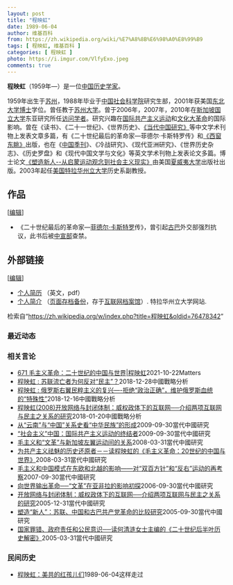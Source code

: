 ```yaml
---
layout: post
title: "程映虹"
date: 1989-06-04
author: 维基百科
from: https://zh.wikipedia.org/wiki/%E7%A8%8B%E6%98%A0%E8%99%B9
tags: [ 程映虹, 维基百科 ]
categories: [ 程映虹 ]
photo: https://i.imgur.com/VlfyExo.jpeg
comments: true
---
```

<div class="mw-content-ltr mw-parser-output" lang="zh" dir="ltr"><style data-mw-deduplicate="TemplateStyles:r83732972">.mw-parser-output .ambox{border:1px solid #a2a9b1;border-left:10px solid #36c;background-color:#fbfbfb;box-sizing:border-box}.mw-parser-output .ambox+link+.ambox,.mw-parser-output .ambox+link+style+.ambox,.mw-parser-output .ambox+link+link+.ambox,.mw-parser-output .ambox+.mw-empty-elt+link+.ambox,.mw-parser-output .ambox+.mw-empty-elt+link+style+.ambox,.mw-parser-output .ambox+.mw-empty-elt+link+link+.ambox{margin-top:-1px}html body.mediawiki .mw-parser-output .ambox.mbox-small-left{margin:4px 1em 4px 0;overflow:hidden;width:238px;border-collapse:collapse;font-size:88%;line-height:1.25em}.mw-parser-output .ambox-speedy{border-left:10px solid #b32424;background-color:#fee7e6}.mw-parser-output .ambox-delete{border-left:10px solid #b32424}.mw-parser-output .ambox-content{border-left:10px solid #f28500}.mw-parser-output .ambox-style{border-left:10px solid #fc3}.mw-parser-output .ambox-move{border-left:10px solid #9932cc}.mw-parser-output .ambox-protection{border-left:10px solid #a2a9b1}.mw-parser-output .ambox .mbox-text{border:none;padding:0.25em 0.5em;width:100%}.mw-parser-output .ambox .mbox-image{border:none;padding:2px 0 2px 0.5em;text-align:center}.mw-parser-output .ambox .mbox-imageright{border:none;padding:2px 0.5em 2px 0;text-align:center}.mw-parser-output .ambox .mbox-empty-cell{border:none;padding:0;width:1px}.mw-parser-output .ambox .mbox-image-div{width:52px}html.client-js body.skin-minerva .mw-parser-output .mbox-text-span{margin-left:23px!important}@media(min-width:720px){.mw-parser-output .ambox{margin:0 10%}}@media screen{html.skin-theme-clientpref-night .mw-parser-output .ambox{border-left-color:#36c!important}html.skin-theme-clientpref-night .mw-parser-output .ambox-speedy,html.skin-theme-clientpref-night .mw-parser-output .ambox-delete{border-left-color:#b32424!important}html.skin-theme-clientpref-night .mw-parser-output .ambox-speedy{background-color:#300!important}html.skin-theme-clientpref-night .mw-parser-output .ambox-content{border-left-color:#f28500!important}html.skin-theme-clientpref-night .mw-parser-output .ambox-style{border-left-color:#fc3!important}html.skin-theme-clientpref-night .mw-parser-output .ambox-move{border-left-color:#9932cc!important}html.skin-theme-clientpref-night .mw-parser-output .ambox-protection{border-left-color:#a2a9b1!important}}@media screen and (prefers-color-scheme:dark){html.skin-theme-clientpref-os .mw-parser-output .ambox{border-left-color:#36c!important}html.skin-theme-clientpref-os .mw-parser-output .ambox-speedy,html.skin-theme-clientpref-os .mw-parser-output .ambox-delete{border-left-color:#b32424!important}html.skin-theme-clientpref-os .mw-parser-output .ambox-speedy{background-color:#300!important}html.skin-theme-clientpref-os .mw-parser-output .ambox-content{border-left-color:#f28500!important}html.skin-theme-clientpref-os .mw-parser-output .ambox-style{border-left-color:#fc3!important}html.skin-theme-clientpref-os .mw-parser-output .ambox-move{border-left-color:#9932cc!important}html.skin-theme-clientpref-os .mw-parser-output .ambox-protection{border-left-color:#a2a9b1!important}}</style>
<p><b>程映虹</b>（1959年<span class="useeditintro" title="Template:BLP editintro">—</span>）是一位<a href="/wiki/%E4%B8%AD%E5%9B%BD" class="mw-redirect" title="中国">中国</a><a href="/wiki/%E5%8E%86%E5%8F%B2%E5%AD%A6%E5%AE%B6" title="历史学家">历史学家</a>。
</p>
<div class="mw-heading mw-heading2"></div>
<p>1959年出生于<a href="/wiki/%E8%8B%8F%E5%B7%9E" class="mw-redirect" title="苏州">苏州</a>，1988年毕业于<a href="/wiki/%E4%B8%AD%E5%9B%BD%E7%A4%BE%E4%BC%9A%E7%A7%91%E5%AD%A6%E9%99%A2" title="中国社会科学院">中国社会科学院</a>研究生部，2001年获美国<a href="/wiki/%E4%B8%9C%E5%8C%97%E5%A4%A7%E5%AD%A6_(%E7%BE%8E%E5%9B%BD)" title="东北大学 (美国)">东北大学</a><a href="/wiki/%E5%8D%9A%E5%A3%AB" title="博士">博士</a>学位。曾任教于<a href="/wiki/%E8%8B%8F%E5%B7%9E%E5%A4%A7%E5%AD%A6" title="苏州大学">苏州大学</a>。曾于2006年，2007年，2010年在<a href="/wiki/%E6%96%B0%E5%8A%A0%E5%9D%A1%E5%9B%BD%E7%AB%8B%E5%A4%A7%E5%AD%A6" title="新加坡国立大学">新加坡国立大学</a>东亚研究所任<a href="/wiki/%E8%AE%BF%E9%97%AE%E5%AD%A6%E8%80%85" class="mw-redirect" title="访问学者">访问学者</a>。研究兴趣在<a href="/wiki/%E5%9B%BD%E9%99%85%E5%85%B1%E4%BA%A7%E4%B8%BB%E4%B9%89%E8%BF%90%E5%8A%A8" class="mw-redirect" title="国际共产主义运动">国际共产主义运动</a>和<a href="/wiki/%E6%96%87%E5%8C%96%E5%A4%A7%E9%9D%A9%E5%91%BD" title="文化大革命">文化大革命</a>的国际影响。曾在《读书》、《二十一世纪》、《世界历史》、<a href="/w/index.php?title=%E3%80%8A%E5%BD%93%E4%BB%A3%E4%B8%AD%E5%9B%BD%E7%A0%94%E7%A9%B6%E3%80%8B&amp;action=edit&amp;redlink=1" class="new" title="《当代中国研究》（页面不存在）">《当代中国研究》</a>等中文学术刊物上发表文章多篇，有《二十世纪最后的革命家—菲德尔·卡斯特罗传》和<a href="/w/index.php?title=%E3%80%8A%E8%A5%BF%E7%AA%97%E4%B8%9C%E7%9C%BA%E3%80%8B&amp;action=edit&amp;redlink=1" class="new" title="《西窗东眺》（页面不存在）">《西窗东眺》</a>出版，也在《<a href="/wiki/%E4%B8%AD%E5%9B%BD%E5%AD%A3%E5%88%8A" title="中国季刊">中国季刊</a>》、《冷战研究》、《现代亚洲研究》、《世界历史杂志》、《历史罗盘》和《现代中国文学与文化》等英文学术刊物上发表论文多篇。博士论文<a href="/w/index.php?title=%E3%80%8A%E5%A1%91%E9%80%A0%E6%96%B0%E4%BA%BA--%E4%BB%8E%E5%90%AF%E8%92%99%E8%BF%90%E5%8A%A8%E8%A7%82%E5%BF%B5%E5%88%B0%E7%A4%BE%E4%BC%9A%E4%B8%BB%E4%B9%89%E7%8E%B0%E5%AE%9E%E3%80%8B&amp;action=edit&amp;redlink=1" class="new" title="《塑造新人--从启蒙运动观念到社会主义现实》（页面不存在）">《塑造新人--从启蒙运动观念到社会主义现实》</a>由美国<a href="/wiki/%E5%A4%8F%E5%A8%81%E5%A4%B7%E5%A4%A7%E5%AD%A6" title="夏威夷大学">夏威夷大学</a>出版社出版。2003年起任<a href="/wiki/%E7%BE%8E%E5%9B%BD" title="美国">美国</a><a href="/wiki/%E7%89%B9%E6%8B%89%E8%8F%AF%E5%B7%9E%E7%AB%8B%E5%A4%A7%E5%AD%B8" title="特拉華州立大學">特拉华州立大学</a>历史系副教授。
</p>
<div class="mw-heading mw-heading2"><h2 id="作品"><span id=".E4.BD.9C.E5.93.81"></span>作品</h2><span class="mw-editsection"><span class="mw-editsection-bracket">[</span><a href="/w/index.php?title=%E7%A8%8B%E6%98%A0%E8%99%B9&amp;action=edit&amp;section=2" title="编辑章节：作品"><span>编辑</span></a><span class="mw-editsection-bracket">]</span></span></div>
<ul><li>《二十世纪最后的革命家—<a href="/wiki/%E8%8F%B2%E5%BE%B7%E5%B0%94%C2%B7%E5%8D%A1%E6%96%AF%E7%89%B9%E7%BD%97" title="菲德尔·卡斯特罗">菲德尔·卡斯特罗</a>传》，曾引起<a href="/wiki/%E5%8F%A4%E5%B7%B4" title="古巴">古巴</a>外交部强烈抗议，此书后被<a href="/wiki/%E4%B8%AD%E5%85%B1%E4%B8%AD%E5%A4%AE%E5%AE%A3%E4%BC%A0%E9%83%A8" class="mw-redirect" title="中共中央宣传部">中宣部</a>查禁。</li></ul>
<div class="mw-heading mw-heading2"><h2 id="外部链接"><span id=".E5.A4.96.E9.83.A8.E9.93.BE.E6.8E.A5"></span>外部链接</h2><span class="mw-editsection"><span class="mw-editsection-bracket">[</span><a href="/w/index.php?title=%E7%A8%8B%E6%98%A0%E8%99%B9&amp;action=edit&amp;section=3" title="编辑章节：外部链接"><span>编辑</span></a><span class="mw-editsection-bracket">]</span></span></div>
<ul><li><a rel="nofollow" class="external text" href="https://web.archive.org/web/20060916031954/https://www.desu.edu/research/faculty/docs/ycheng.pdf">个人简历</a> （英文，pdf）</li>
<li><a rel="nofollow" class="external text" href="https://chess.desu.edu/about/faculty-profiles/yinghong-cheng-phd">个人简介</a> （<a rel="nofollow" class="external text" href="//web.archive.org/web/20181231194028/https://chess.desu.edu/about/faculty-profiles/yinghong-cheng-phd">页面存档备份</a>，存于<a href="/wiki/%E4%BA%92%E8%81%94%E7%BD%91%E6%A1%A3%E6%A1%88%E9%A6%86" title="互联网档案馆">互联网档案馆</a>）. 特拉华州立大学网站.</li></ul>
<div class="navbox-styles"><style data-mw-deduplicate="TemplateStyles:r84265675">.mw-parser-output .hlist dl,.mw-parser-output .hlist ol,.mw-parser-output .hlist ul{margin:0;padding:0}.mw-parser-output .hlist dd,.mw-parser-output .hlist dt,.mw-parser-output .hlist li{margin:0;display:inline}.mw-parser-output .hlist.inline,.mw-parser-output .hlist.inline dl,.mw-parser-output .hlist.inline ol,.mw-parser-output .hlist.inline ul,.mw-parser-output .hlist dl dl,.mw-parser-output .hlist dl ol,.mw-parser-output .hlist dl ul,.mw-parser-output .hlist ol dl,.mw-parser-output .hlist ol ol,.mw-parser-output .hlist ol ul,.mw-parser-output .hlist ul dl,.mw-parser-output .hlist ul ol,.mw-parser-output .hlist ul ul{display:inline}.mw-parser-output .hlist .mw-empty-li{display:none}.mw-parser-output .hlist dt::after{content:" :"}.mw-parser-output .hlist dd::after,.mw-parser-output .hlist li::after{content:" · ";font-weight:bold}.mw-parser-output .hlist-pipe dd::after,.mw-parser-output .hlist-pipe li::after{content:" | ";font-weight:normal}.mw-parser-output .hlist-hyphen dd::after,.mw-parser-output .hlist-hyphen li::after{content:" - ";font-weight:normal}.mw-parser-output .hlist-comma dd::after,.mw-parser-output .hlist-comma li::after{content:"、";font-weight:normal}.mw-parser-output .hlist dd:last-child::after,.mw-parser-output .hlist dt:last-child::after,.mw-parser-output .hlist li:last-child::after{content:none}.mw-parser-output .hlist ol{counter-reset:listitem}.mw-parser-output .hlist ol>li{counter-increment:listitem}.mw-parser-output .hlist ol>li::before{content:" "counter(listitem)"\a0 "}.mw-parser-output .hlist dd ol>li:first-child::before,.mw-parser-output .hlist dt ol>li:first-child::before,.mw-parser-output .hlist li ol>li:first-child::before{content:"（"counter(listitem)"\a0 "}.mw-parser-output ul.cslist,.mw-parser-output ul.sslist{margin:0;padding:0;display:inline-block;list-style:none}.mw-parser-output .cslist li,.mw-parser-output .sslist li{margin:0;display:inline-block}.mw-parser-output .cslist li::after{content:"，"}.mw-parser-output .sslist li::after{content:"；"}.mw-parser-output .cslist li:last-child::after,.mw-parser-output .sslist li:last-child::after{content:none}</style><style data-mw-deduplicate="TemplateStyles:r84261037">.mw-parser-output .navbox{box-sizing:border-box;border:1px solid #a2a9b1;width:100%;clear:both;font-size:88%;text-align:center;padding:1px;margin:1em auto 0}.mw-parser-output .navbox .navbox{margin-top:0}.mw-parser-output .navbox+.navbox,.mw-parser-output .navbox+.navbox-styles+.navbox{margin-top:-1px}.mw-parser-output .navbox-inner,.mw-parser-output .navbox-subgroup{width:100%}.mw-parser-output .navbox-group,.mw-parser-output .navbox-title,.mw-parser-output .navbox-abovebelow{text-align:center;padding-left:1em;padding-right:1em}.mw-parser-output .navbox-group{white-space:nowrap;text-align:right}.mw-parser-output .navbox,.mw-parser-output .navbox-subgroup{background-color:#fdfdfd}.mw-parser-output .navbox-list{border-color:#fdfdfd}.mw-parser-output .navbox-list-with-group{text-align:left;border-left-width:2px;border-left-style:solid}.mw-parser-output tr+tr>.navbox-abovebelow,.mw-parser-output tr+tr>.navbox-group,.mw-parser-output tr+tr>.navbox-image,.mw-parser-output tr+tr>.navbox-list{border-top:2px solid #fdfdfd}.mw-parser-output .navbox-title{background-color:#ccf;position:relative}.mw-parser-output .navbox-abovebelow,.mw-parser-output .navbox-group,.mw-parser-output .navbox-subgroup .navbox-title{background-color:#ddf}.mw-parser-output .navbox-subgroup .navbox-group,.mw-parser-output .navbox-subgroup .navbox-abovebelow{background-color:#e6e6ff}.mw-parser-output .navbox-even{background-color:#f7f7f7}.mw-parser-output .navbox-odd{background-color:transparent}.mw-parser-output .navbox .hlist td dl,.mw-parser-output .navbox .hlist td ol,.mw-parser-output .navbox .hlist td ul,.mw-parser-output .navbox td.hlist dl,.mw-parser-output .navbox td.hlist ol,.mw-parser-output .navbox td.hlist ul{padding:0.125em 0}.mw-parser-output .navbox .navbar{display:block;font-size:100%}.mw-parser-output .navbox-title .navbar{float:left;text-align:left;margin-right:0.5em;width:auto;padding-left:0.2em;position:absolute;left:1em}.mw-parser-output .navbox .mw-collapsible-toggle{margin-left:0.5em;position:absolute;right:1em}body.skin--responsive .mw-parser-output .navbox-image img{max-width:none!important}@media print{body.ns-0 .mw-parser-output .navbox{display:none!important}}</style><style data-mw-deduplicate="TemplateStyles:r79005747">.mw-parser-output .tooltip-dotted{border-bottom:1px dotted;cursor:help}</style></div>
<!-- 
NewPP limit report
Parsed by mw‐web.eqiad.main‐6f79cc4fbd‐w8xcn
Cached time: 20240923183159
Cache expiry: 2592000
Reduced expiry: false
Complications: []
CPU time usage: 0.274 seconds
Real time usage: 0.366 seconds
Preprocessor visited node count: 1181/1000000
Post‐expand include size: 11732/2097152 bytes
Template argument size: 448/2097152 bytes
Highest expansion depth: 13/100
Expensive parser function count: 17/500
Unstrip recursion depth: 0/20
Unstrip post‐expand size: 7920/5000000 bytes
Lua time usage: 0.143/10.000 seconds
Lua memory usage: 1927521/52428800 bytes
Number of Wikibase entities loaded: 1/400
-->
<!--
Transclusion expansion time report (%,ms,calls,template)
100.00%  302.238      1 -total
 59.02%  178.378      1 Template:Normdaten
 29.40%   88.852      1 Template:Blpunsourced
 26.93%   81.381      1 Template:Ambox
 10.35%   31.272      1 Template:Bd
  5.75%   17.375      2 Template:BD/isYear
  5.17%   15.638      1 Template:Main_other
  4.34%   13.106      1 Template:IfPNS
  1.97%    5.960      2 Template:Date.isMD
  1.04%    3.137      1 Template:Yesno-no
-->

<!-- Saved in parser cache with key zhwiki:pcache:idhash:364278-0!canonical!zh and timestamp 20240923183159 and revision id 76478342. Rendering was triggered because: page-view
 -->
</div><!--esi <esi:include src="/esitest-fa8a495983347898/content" /> --><noscript><img src="https://login.wikimedia.org/wiki/Special:CentralAutoLogin/start?type=1x1" alt="" width="1" height="1" style="border: none; position: absolute;"></noscript>
<div class="printfooter" data-nosnippet="">检索自“<a dir="ltr" href="https://zh.wikipedia.org/w/index.php?title=程映虹&amp;oldid=76478342">https://zh.wikipedia.org/w/index.php?title=程映虹&amp;oldid=76478342</a>”</div><div id="recent-news"><h3>最近动态</h3><ul></ul></div><div id="open-opinion"><h3>相关言论</h3><ul><li><a href="https://nodebe4.github.io/opinion/2021-10-22/671-%E6%AF%9B%E4%B8%BB%E4%B9%89%E9%9D%A9%E5%91%BD-%E4%BA%8C%E5%8D%81%E4%B8%96%E7%BA%AA%E7%9A%84%E4%B8%AD%E5%9B%BD%E4%B8%8E%E4%B8%96%E7%95%8C-%E7%A8%8B%E6%98%A0%E8%99%B9/" title="野兽爱智慧">671 毛主义革命：二十世纪的中国与世界|程映虹</a><time>2021-10-22</time><a class="tag">Matters</a></li>
<li><a href="https://nodebe4.github.io/opinion/2018-12-28/%E7%A8%8B%E6%98%A0%E8%99%B9-%E8%8B%8F%E8%81%94%E6%B5%81%E4%BA%A1%E8%80%85%E4%B8%BA%E4%BD%95%E5%8F%8D%E5%AF%B9-%E6%B0%91%E4%B8%BB/" title="程映虹">程映虹 : 苏联流亡者为何反对“民主”？</a><time>2018-12-28</time><a class="tag">中國戰略分析</a></li>
<li><a href="https://nodebe4.github.io/opinion/2018-12-16/%E7%A8%8B%E6%98%A0%E8%99%B9-%E4%BF%84%E7%BD%97%E6%96%AF%E5%8F%B3%E7%BF%BC%E6%B0%91%E7%B2%B9%E4%B8%BB%E4%B9%89%E7%9A%84%E5%A4%8D%E5%85%B4-%E6%8B%92%E7%BB%9D-%E6%94%BF%E6%B2%BB%E6%AD%A3%E7%A1%AE-%E7%BB%B4%E6%8A%A4%E4%BF%84%E7%BD%97%E6%96%AF%E8%A1%80%E7%BB%9F%E7%9A%84-%E7%89%B9%E6%AE%8A%E6%80%A7/" title="程映虹">程映虹 : 俄罗斯右翼民粹主义的复兴—-拒绝“政治正确”，维护俄罗斯血统的“特殊性”</a><time>2018-12-16</time><a class="tag">中國戰略分析</a></li>
<li><a href="https://nodebe4.github.io/opinion/2018-01-20/%E7%A8%8B%E6%98%A0%E8%99%B9(2008)%E5%BC%80%E6%94%BE%E7%BD%91%E7%BB%9C%E4%B8%8E%E5%B0%81%E9%97%AD%E4%BD%93%E5%88%B6-%E5%A8%81%E6%9D%83%E6%94%BF%E4%BD%93%E4%B8%8B%E7%9A%84%E4%BA%92%E8%81%94%E7%BD%91-%E4%BB%8B%E7%BB%8D%E4%B8%A4%E9%A1%B9%E4%BA%92%E8%81%94%E7%BD%91%E4%B8%8E%E6%B0%91%E4%B8%BB%E4%B9%8B%E5%85%B3%E7%B3%BB%E7%9A%84%E7%A0%94%E7%A9%B6/" title="">程映虹(2008)开放网络与封闭体制：威权政体下的互联网──介绍两项互联网与民主之关系的研究</a><time>2018-01-20</time><a class="tag">中國戰略分析</a></li>
<li><a href="https://nodebe4.github.io/opinion/2009-09-30/%E4%BB%8E-%E4%BA%91%E5%8D%97-%E4%B8%8E-%E4%B8%AD%E5%9B%BD-%E5%85%B3%E7%B3%BB%E5%8F%B2%E7%9C%8B-%E4%B8%AD%E5%8D%8E%E6%B0%91%E6%97%8F-%E7%9A%84%E5%BD%A2%E6%88%90/" title="程映虹">从“云南”与“中国”关系史看“中华民族”的形成</a><time>2009-09-30</time><a class="tag">當代中國研究</a></li>
<li><a href="https://nodebe4.github.io/opinion/2009-09-30/%E7%A4%BE%E4%BC%9A%E4%B8%BB%E4%B9%89-%E4%B8%AD%E5%9B%BD-%E5%9B%BD%E9%99%85%E5%85%B1%E4%BA%A7%E4%B8%BB%E4%B9%89%E8%BF%90%E5%8A%A8%E7%9A%84%E7%BB%88%E7%BB%93%E8%80%85/" title="程映虹">“社会主义”中国：国际共产主义运动的终结者</a><time>2009-09-30</time><a class="tag">當代中國研究</a></li>
<li><a href="https://nodebe4.github.io/opinion/2008-03-31/%E6%AF%9B%E4%B8%BB%E4%B9%89%E5%92%8C-%E6%96%87%E9%9D%A9-%E4%B8%8E%E6%96%B0%E5%8A%A0%E5%9D%A1%E5%B7%A6%E7%BF%BC%E8%BF%90%E5%8A%A8%E9%97%B4%E7%9A%84%E5%85%B3%E7%B3%BB/" title="程映虹">毛主义和“文革”与新加坡左翼运动间的关系</a><time>2008-03-31</time><a class="tag">當代中國研究</a></li>
<li><a href="https://nodebe4.github.io/opinion/2008-03-31/%E4%B8%BA%E5%85%B1%E4%BA%A7%E4%B8%BB%E4%B9%89%E7%A5%9B%E9%AD%85%E7%9A%84%E5%8E%86%E5%8F%B2%E8%BF%98%E5%8E%9F%E8%80%85-%E8%AF%BB%E7%A8%8B%E6%98%A0%E8%99%B9%E7%9A%84-%E6%AF%9B%E4%B8%BB%E4%B9%89%E9%9D%A9%E5%91%BD-20%E4%B8%96%E7%BA%AA%E7%9A%84%E4%B8%AD%E5%9B%BD%E4%B8%8E%E4%B8%96%E7%95%8C/" title="何清涟">为共产主义祛魅的历史还原者－－读程映虹的《毛主义革命：20世纪的中国与世界》</a><time>2008-03-31</time><a class="tag">當代中國研究</a></li>
<li><a href="https://nodebe4.github.io/opinion/2007-09-30/%E6%AF%9B%E4%B8%BB%E4%B9%89%E5%92%8C%E4%B8%AD%E5%9B%BD%E6%A8%A1%E5%BC%8F%E5%9C%A8%E4%B8%9C%E6%AC%A7%E5%92%8C%E5%8C%97%E8%B6%8A%E7%9A%84%E5%BD%B1%E5%93%8D-%E5%AF%B9-%E5%8F%8C%E7%99%BE%E6%96%B9%E9%92%88-%E5%92%8C-%E5%8F%8D%E5%8F%B3-%E8%BF%90%E5%8A%A8%E7%9A%84%E5%86%8D%E8%80%83%E5%AF%9F/" title="程映虹">毛主义和中国模式在东欧和北越的影响――对“双百方针”和“反右”运动的再考察</a><time>2007-09-30</time><a class="tag">當代中國研究</a></li>
<li><a href="https://nodebe4.github.io/opinion/2006-09-30/%E5%90%91%E4%B8%96%E7%95%8C%E8%BE%93%E5%87%BA%E9%9D%A9%E5%91%BD-%E6%96%87%E9%9D%A9-%E5%9C%A8%E4%BA%9A%E9%9D%9E%E6%8B%89%E7%9A%84%E5%BD%B1%E5%93%8D%E5%88%9D%E6%8E%A2/" title="程映虹">向世界输出革命──“文革”在亚非拉的影响初探</a><time>2006-09-30</time><a class="tag">當代中國研究</a></li>
<li><a href="https://nodebe4.github.io/opinion/2005-12-31/%E5%BC%80%E6%94%BE%E7%BD%91%E7%BB%9C%E4%B8%8E%E5%B0%81%E9%97%AD%E4%BD%93%E5%88%B6-%E5%A8%81%E6%9D%83%E6%94%BF%E4%BD%93%E4%B8%8B%E7%9A%84%E4%BA%92%E8%81%94%E7%BD%91-%E4%BB%8B%E7%BB%8D%E4%B8%A4%E9%A1%B9%E4%BA%92%E8%81%94%E7%BD%91%E4%B8%8E%E6%B0%91%E4%B8%BB%E4%B9%8B%E5%85%B3%E7%B3%BB%E7%9A%84%E7%A0%94%E7%A9%B6/" title="程映虹">开放网络与封闭体制：威权政体下的互联网──介绍两项互联网与民主之关系的研究</a><time>2005-12-31</time><a class="tag">當代中國研究</a></li>
<li><a href="https://nodebe4.github.io/opinion/2005-09-30/%E5%A1%91%E9%80%A0-%E6%96%B0%E4%BA%BA-%E8%8B%8F%E8%81%94-%E4%B8%AD%E5%9B%BD%E5%92%8C%E5%8F%A4%E5%B7%B4%E5%85%B1%E4%BA%A7%E5%85%9A%E9%9D%A9%E5%91%BD%E7%9A%84%E6%AF%94%E8%BE%83%E7%A0%94%E7%A9%B6/" title="程映虹">塑造“新人”：苏联、中国和古巴共产党革命的比较研究</a><time>2005-09-30</time><a class="tag">當代中國研究</a></li>
<li><a href="https://nodebe4.github.io/opinion/2005-03-31/%E5%9B%BD%E5%AE%B6%E7%BD%AA%E9%94%99-%E6%94%BF%E5%BA%9C%E8%B4%A3%E4%BB%BB%E5%92%8C%E5%85%AC%E6%B0%91%E6%84%8F%E8%AF%86-%E8%AF%BB%E4%BD%95%E6%B8%85%E6%B6%9F%E5%A5%B3%E5%A3%AB%E4%B8%BB%E7%BC%96%E7%9A%84-%E4%BA%8C%E5%8D%81%E4%B8%96%E7%BA%AA%E5%90%8E%E5%8D%8A%E5%8F%B6%E5%8E%86%E5%8F%B2%E8%A7%A3%E5%AF%86/" title="程映虹">国家罪错、政府责任和公民意识──读何清涟女士主编的《二十世纪后半叶历史解密》</a><time>2005-03-31</time><a class="tag">當代中國研究</a></li>
</ul></div><div id="mjls-record"><h3>民间历史</h3><ul><li><a href="https://nodebe4.github.io/mjlsh/1989-06-04/%E7%A8%8B%E6%98%A0%E8%99%B9-%E7%BE%8E%E5%85%B1%E7%9A%84%E7%BA%A2%E5%AD%A9%E5%84%BF%E4%BB%AC/" title="程映虹">程映虹：美共的红孩儿们</a><time>1989-06-04</time><a class="tag">这样走过</a></li>
</ul></div>